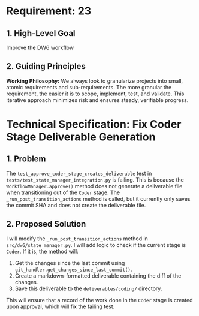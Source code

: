 # Requirement: 23

## 1. High-Level Goal

Improve the DW6 workflow

## 2. Guiding Principles

**Working Philosophy:** We always look to granularize projects into small, atomic requirements and sub-requirements. The more granular the requirement, the easier it is to scope, implement, test, and validate. This iterative approach minimizes risk and ensures steady, verifiable progress.

# Technical Specification: Fix Coder Stage Deliverable Generation

## 1. Problem

The `test_approve_coder_stage_creates_deliverable` test in `tests/test_state_manager_integration.py` is failing. This is because the `WorkflowManager.approve()` method does not generate a deliverable file when transitioning out of the `Coder` stage. The `_run_post_transition_actions` method is called, but it currently only saves the commit SHA and does not create the deliverable file.

## 2. Proposed Solution

I will modify the `_run_post_transition_actions` method in `src/dw6/state_manager.py`. I will add logic to check if the current stage is `Coder`. If it is, the method will:

1.  Get the changes since the last commit using `git_handler.get_changes_since_last_commit()`.
2.  Create a markdown-formatted deliverable containing the diff of the changes.
3.  Save this deliverable to the `deliverables/coding/` directory.

This will ensure that a record of the work done in the `Coder` stage is created upon approval, which will fix the failing test.
